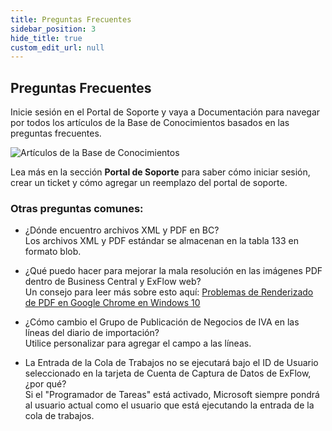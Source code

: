 ```yaml
---
title: Preguntas Frecuentes
sidebar_position: 3
hide_title: true
custom_edit_url: null
---
```

## Preguntas Frecuentes

Inicie sesión en el Portal de Soporte y vaya a Documentación para navegar por todos los artículos de la Base de Conocimientos basados en las preguntas frecuentes.

![Artículos de la Base de Conocimientos](@site/static/img/media/support-portal-knowledge-base-articles-005.png)

Lea más en la sección **Portal de Soporte** para saber cómo iniciar sesión, crear un ticket y cómo agregar un reemplazo del portal de soporte.


### Otras preguntas comunes:

* ¿Dónde encuentro archivos XML y PDF en BC?<br/>
Los archivos XML y PDF estándar se almacenan en la tabla 133 en formato blob.

* ¿Qué puedo hacer para mejorar la mala resolución en las imágenes PDF dentro de Business Central y ExFlow web?<br/>
Un consejo para leer más sobre esto aquí: [Problemas de Renderizado de PDF en Google Chrome en Windows 10](https://support.papersapp.com/support/solutions/articles/30000046026-pdf-rendering-issues-in-google-chrome-on-windows-10)

* ¿Cómo cambio el Grupo de Publicación de Negocios de IVA en las líneas del diario de importación?<br/>
Utilice personalizar para agregar el campo a las líneas.

* La Entrada de la Cola de Trabajos no se ejecutará bajo el ID de Usuario seleccionado en la tarjeta de Cuenta de Captura de Datos de ExFlow, ¿por qué?<br/>
Si el "Programador de Tareas" está activado, Microsoft siempre pondrá al usuario actual como el usuario que está ejecutando la entrada de la cola de trabajos.